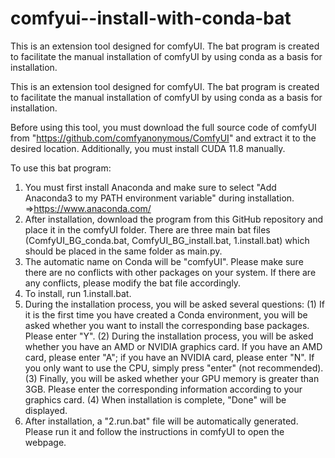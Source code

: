 # comfyui--install-with-conda-bat
This is an extension tool designed for comfyUI. The bat program is created to facilitate the manual installation of comfyUI by using conda as a basis for installation.

This is an extension tool designed for comfyUI. The bat program is created to facilitate the manual installation of comfyUI by using conda as a basis for installation.

Before using this tool, you must download the full source code of comfyUI from "https://github.com/comfyanonymous/ComfyUI" and extract it to the desired location. Additionally, you must install CUDA 11.8 manually.

To use this bat program:

1. You must first install Anaconda and make sure to select "Add Anaconda3 to my PATH environment variable" during installation. =>https://www.anaconda.com/ 
2. After installation, download the program from this GitHub repository and place it in the comfyUI folder. There are three main bat files (ComfyUI_BG_conda.bat, ComfyUI_BG_install.bat, 1.install.bat) which should be placed in the same folder as main.py.
3. The automatic name on Conda will be "comfyUI". Please make sure there are no conflicts with other packages on your system. If there are any conflicts, please modify the bat file accordingly.
4. To install, run 1.install.bat.
5. During the installation process, you will be asked several questions:
(1) If it is the first time you have created a Conda environment, you will be asked whether you want to install the corresponding base packages. Please enter "Y".
(2) During the installation process, you will be asked whether you have an AMD or NVIDIA graphics card. If you have an AMD card, please enter "A"; if you have an NVIDIA card, please enter "N". If you only want to use the CPU, simply press "enter" (not recommended).
(3) Finally, you will be asked whether your GPU memory is greater than 3GB. Please enter the corresponding information according to your graphics card.
(4) When installation is complete, "Done" will be displayed.
6. After installation, a "2.run.bat" file will be automatically generated. Please run it and follow the instructions in comfyUI to open the webpage.
